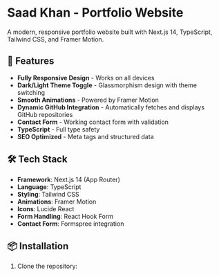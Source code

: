 # Saad Khan - Portfolio Website

A modern, responsive portfolio website built with Next.js 14, TypeScript, Tailwind CSS, and Framer Motion.

## 🚀 Features

- **Fully Responsive Design** - Works on all devices
- **Dark/Light Theme Toggle** - Glassmorphism design with theme switching
- **Smooth Animations** - Powered by Framer Motion
- **Dynamic GitHub Integration** - Automatically fetches and displays GitHub repositories
- **Contact Form** - Working contact form with validation
- **TypeScript** - Full type safety
- **SEO Optimized** - Meta tags and structured data

## 🛠️ Tech Stack

- **Framework**: Next.js 14 (App Router)
- **Language**: TypeScript
- **Styling**: Tailwind CSS
- **Animations**: Framer Motion
- **Icons**: Lucide React
- **Form Handling**: React Hook Form
- **Contact Form**: Formspree integration

## 📦 Installation

1. Clone the repository:
